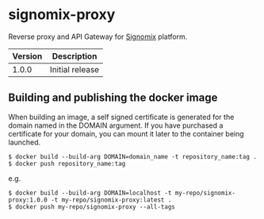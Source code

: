 # signomix-proxy

Reverse proxy and API Gateway for [Signomix](https://github.com/signomix/signomix) platform.

|Version|Description|
|---|---|
|1.0.0| Initial release|


## Building and publishing the docker image

When building an image, a self signed certificate is generated for the domain named in the DOMAIN argument. If you have purchased a certificate for your domain, you can mount it later to the container being launched.


```shell
$ docker build --build-arg DOMAIN=domain_name -t repository_name:tag .
$ docker push repository_name:tag
```

e.g.

```shell
$ docker build --build-arg DOMAIN=localhost -t my-repo/signomix-proxy:1.0.0 -t my-repo/signomix-proxy:latest .
$ docker push my-repo/signomix-proxy --all-tags
```

